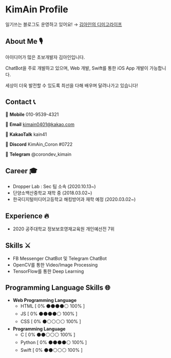 # KimAin Profile

일기쓰는 블로그도 운영하고 있어요! → [김아인의 디미고라이프](https://kimain050401.github.io/blog)

## About Me 🎙

아이디어가 많은 초보개발자 김아인입니다.

ChatBot을 주로 개발하고 있으며, Web 개발, Swift를 통한 iOS App 개발이 가능합니다.

세상이 더욱 발전할 수 있도록 최선을 다해 배우며 달려나가고 있습니다!

## Contact 📞

📱 **Mobile** 010-9539-4321

📧 **Email** kimain0401@kakao.com

💬 **KakaoTalk** kain41

🔨 **Discord** KimAin_Coron #0722

🔧 **Telegram** @corondev_kimain

## Career 🎓

- Dropper Lab : Sec 팀 소속 (2020.10.13~)
- 단양소백산중학교 재학 중 (2018.03.02~)
- 한국디지털미디어고등학교 해킹방어과 재학 예정 (2020.03.02~)

## Experience 🔥

- 2020 공주대학교 정보보호영재교육원 개인예선전 7위

## Skills ⚔️

- FB Messenger ChatBot 및 Telegram ChatBot
- OpenCV를 통한 Video/Image Processing
- TensorFlow를 통한 Deep Learning

## Programming Language Skills 🌐

- **Web Programming Language**
    - HTML [ 0% ⚫️⚫️⚫️⚫️⚪️ 100% ]
    - JS [ 0% ⚫️⚫️⚫️⚫️⚪️ 100% ]
    - CSS [ 0% ⚫️⚪️⚪️⚪️⚪️ 100% ]
- **Programming Language**
    - C [ 0% ⚫️⚫️⚪️⚪️⚪️ 100% ]
    - Python [ 0% ⚫️⚫️⚫️⚫️⚪️ 100% ]
    - Swift [ 0% ⚫️⚫️⚪️⚪️⚪️ 100% ]
